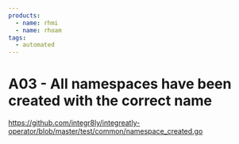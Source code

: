 ```yaml
---
products:
  - name: rhmi
  - name: rhoam
tags:
  - automated
---
```


# A03 - All namespaces have been created with the correct name

https://github.com/integr8ly/integreatly-operator/blob/master/test/common/namespace_created.go
